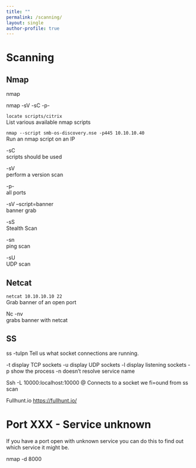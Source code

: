 ```yaml
---
title: ""
permalink: /scanning/
layout: single
author-profile: true
---
```


# Scanning

## Nmap

nmap <ip>

nmap -sV -sC -p- <ip>

`locate scripts/citrix`                                            
List various available nmap scripts

`nmap --script smb-os-discovery.nse -p445 10.10.10.40`             
Run an nmap script on an IP 

-sC                                                                
scripts should be used

-sV                                                                
perform a version scan

-p-                                                                
all ports

-sV –script=banner                                                 
banner grab

-sS                                                                
Stealth Scan

-sn                                                                
ping scan

-sU                                                                
UDP scan
  
## Netcat

`netcat 10.10.10.10 22`                                            
Grab banner of an open port 

Nc -nv     <ip> <port>                                             
grabs banner with netcat

## SS

ss -tulpn
Tell us what socket connections are running.

-t display TCP sockets
-u display UDP sockets
-l display listening sockets
-p show the process
-n doesn’t resolve service name

Ssh -L 10000:localhost:10000 <username>@<ip>
Connects to a socket we fi=ound from ss scan

Fullhunt.io
https://fullhunt.io/

# Port XXX - Service unknown
  
If you have a port open with unknown service you can do this to find out which service it might be.
  
nmap -d <ip> 8000
